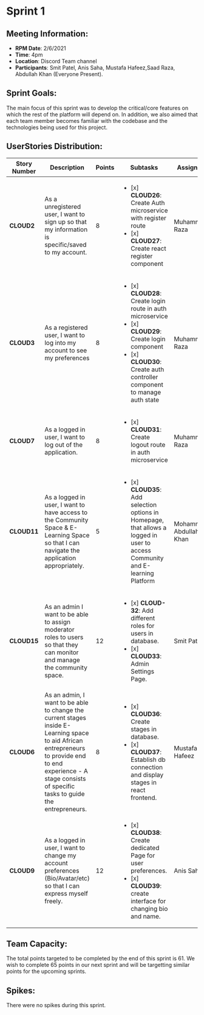 
# Sprint 1

## Meeting Information:

- __RPM Date__: 2/6/2021 
- __Time__: 4pm
- __Location__: Discord Team channel
- __Participants__: Smit Patel, Anis Saha, Mustafa Hafeez,Saad Raza, Abdullah Khan (Everyone Present).

## Sprint Goals:

The main focus of this sprint was to develop the critical/core features on which the rest of the platform will depend on. 
In addition, we also aimed that each team member becomes familiar with the codebase and the technologies being used for this
project.

## UserStories Distribution:

Story Number | Description | Points | Subtasks | Assignee 
-------------|-------------| ------ |----------|---------
__CLOUD2__ | As a unregistered user, I want to sign up so that my information is specific/saved to my account. | 8 |<ul> <li>[x] __CLOUD26__: Create Auth microservice with register route</li> <li>[x] __CLOUD27__: Create react register component</li> </ul>  |  Muhammad Raza
__CLOUD3__ | As a registered user, I want to log into my account to see my preferences | 8 |<ul> <li>[x] __CLOUD28__: Create login route in auth microservice</li> <li>[x] __CLOUD29__: Create login component</li>   <li>[x] __CLOUD30__: Create auth controller component to manage auth state</li> </ul> |  Muhammad Raza
__CLOUD7__ | As a logged in user, I want to log out of the application.| 8 | <ul> <li>[x] __CLOUD31__: Create logout route in auth microservice</li>  </ul>  |  Muhammad Raza
__CLOUD11__ | As a logged in user, I want to have access to the Community Space & E-Learning Space so that I can navigate the application appropriately.| 5 | <ul> <li>[x] __CLOUD35__: Add selection options in Homepage, that allows a logged in user to access Community and E-learning Platform</li>  </ul> |  Mohammed Abdullah Khan
__CLOUD15__ | As an admin I want to be able to assign moderator roles to users so that they can monitor and manage the community space.| 12 | <ul> <li>[x] __CLOUD-32__: Add different roles for users in database.</li> <li>[x] __CLOUD33__: Admin Settings Page.</li> </ul> |  Smit Patel
__CLOUD6__ | As an admin, I want to be able to change the current stages inside E-Learning space to aid African entrepreneurs to provide end to end experience - A stage consists of specific tasks to guide the entrepreneurs. | 8 |<ul> <li>[x] __CLOUD36__: Create stages in database.</li> <li>[x] __CLOUD37__: Establish db connection and display stages in react frontend.</li> </ul> |  Mustafa Hafeez
__CLOUD9__ | As a logged in user, I want to change my account preferences (Bio/Avatar/etc) so that I can express myself freely.| 12 | <ul> <li>[x] __CLOUD38__: Create dedicated Page for user preferences.</li> <li>[x] __CLOUD39__: create interface for changing bio and name.</li> </ul> |   Anis Saha

## Team Capacity: 

The total points targeted to be completed by the end of this sprint is 61. We wish to complete 65 points in our next sprint
and will be targetting similar points for the upcoming sprints.

## Spikes:

There were no spikes during this sprint.